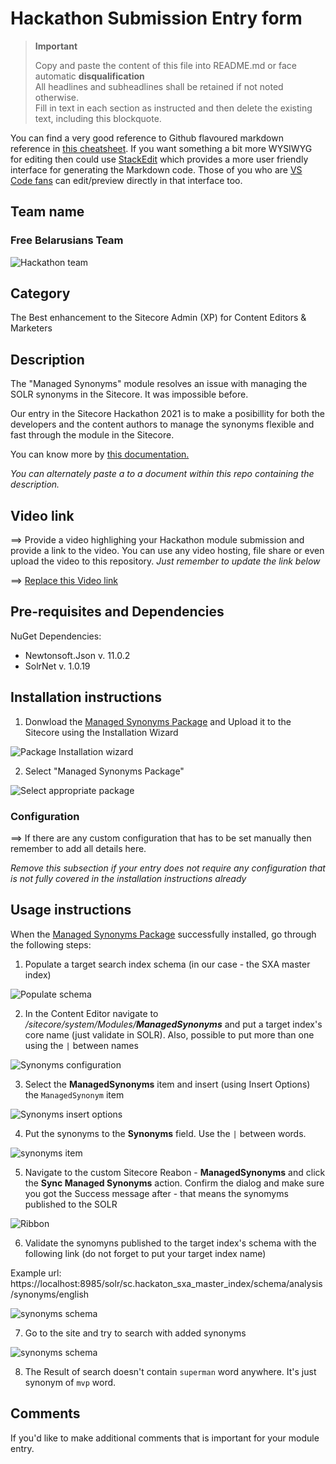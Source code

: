 # Hackathon Submission Entry form

> __Important__  
> 
> Copy and paste the content of this file into README.md or face automatic __disqualification__  
> All headlines and subheadlines shall be retained if not noted otherwise.  
> Fill in text in each section as instructed and then delete the existing text, including this blockquote.

You can find a very good reference to Github flavoured markdown reference in [this cheatsheet](https://github.com/adam-p/markdown-here/wiki/Markdown-Cheatsheet). If you want something a bit more WYSIWYG for editing then could use [StackEdit](https://stackedit.io/app) which provides a more user friendly interface for generating the Markdown code. Those of you who are [VS Code fans](https://code.visualstudio.com/docs/languages/markdown#_markdown-preview) can edit/preview directly in that interface too.

## Team name

### **Free Belarusians Team**

![Hackathon team](docs/images/Hackathon-selfie.jpg?raw=true "Hackathon team")

## Category
The Best enhancement to the Sitecore Admin (XP) for Content Editors & Marketers

## Description
The "Managed Synonyms" module resolves an issue with managing the SOLR synonyms in the Sitecore. It was impossible before. 

Our entry in the Sitecore Hackathon 2021 is to make a posibillity for both the developers and the content authors to manage the synonyms flexible and fast through the module in the Sitecore. 

You can know more by [this documentation.](/SynonymsManagedModule.md)

_You can alternately paste a  to a document within this repo containing the description._

## Video link
⟹ Provide a video highlighing your Hackathon module submission and provide a link to the video. You can use any video hosting, file share or even upload the video to this repository. _Just remember to update the link below_

⟹ [Replace this Video link](#video-link)


## Pre-requisites and Dependencies

NuGet Dependencies: 

- Newtonsoft.Json v. 11.0.2
- SolrNet v. 1.0.19

## Installation instructions
 
1. Donwload the [Managed Synonyms Package](/SitecorePackage) and Upload it to the Sitecore using the Installation Wizard 

 ![Package Installation wizard ](/docs/images/installation-wizzard.jpg)

2. Select "Managed Synonyms Package"

 ![Select appropriate package ](/docs/images/package-window.jpg)
 <!-- Finished here -->


### Configuration
⟹ If there are any custom configuration that has to be set manually then remember to add all details here.

_Remove this subsection if your entry does not require any configuration that is not fully covered in the installation instructions already_

## Usage instructions

When the [Managed Synonyms Package](/SitecorePackage) successfully installed, go through the following steps:

1. Populate a target search index schema (in our case - the SXA master index)

 ![Populate schema ](/docs/images/populate-schema.jpg)

2. In the Content Editor navigate to */sitecore/system/Modules/**ManagedSynonyms*** and put a target index's core name (just validate in SOLR). Also, possible to put more than one using the `|` between names

 ![Synonyms configuration ](/docs/images/root-synonyms-config.jpg)

3. Select the **ManagedSynonyms** item and insert (using Insert Options) the `ManagedSynonym` item

 ![Synonyms insert options ](/docs/images/insert-options.jpg)

4. Put the synonyms to the **Synonyms** field. Use the `|` between words.

 ![synonyms item ](/docs/images/synonym-example.jpg)

5. Navigate to the custom Sitecore Reabon - **ManagedSynonyms** and click the **Sync Managed Synonyms** action. Confirm the dialog and make sure you got the Success message after - that means the synomyms published to the SOLR

 ![Ribbon ](/docs/images/ribbon-button.jpg)

6. Validate the synomyns published to the target index's schema with the following link (do not forget to put your target index name) 

Example url: https://localhost:8985/solr/sc.hackaton_sxa_master_index/schema/analysis/synonyms/english

 ![synonyms schema](/docs/images/synonyms-solr.jpg)

7. Go to the site and try to search with added synonyms

 ![synonyms schema](/docs/images/search-for-superman.jpg)

8. The Result of search doesn't contain `superman` word anywhere. It's just synonym of `mvp` word.

## Comments
If you'd like to make additional comments that is important for your module entry.
